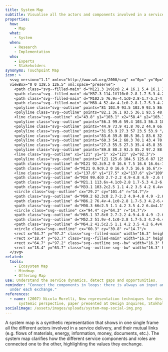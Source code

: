 ```yaml
---
title: System Map
subtitle: Visualise all the actors and components involved in a service delivery
properties:
  how:
    - Map
  what:
    - System
  when:
    - Research
    - Implementation
  who:
    - Experts
    - Stakeholders
synonyms: Touchpoint Map
icon: >
  <svg version="1.1" xmlns="http://www.w3.org/2000/svg" x="0px" y="0px"
  viewBox="0 0 138.5 126.5" xml:space="preserve">
    <path class="svg--filled-main" d="M121.3 1v91c8 2.4 16.1 5.4 16.1 14.4V17.1C137.3 8.2 130.1 0.9 121.3 1"/>
    <path class="svg--filled-main" d="M37.3 114.1V110c0-2.8-1.7-5.3-4.2-6.4h-7.8c-2.5 1.1-4.2 3.5-4.2 6.4v4.1c0 0 3.3 2.1 8.1 2.1C34 116.1 37.3 114.1 37.3 114.1z"/>
    <path class="svg--filled-main" d="M102.5 76.9v-4.1c0-2.8-1.7-5.3-4.2-6.4h-7.8c-2.5 1.1-4.2 3.5-4.2 6.4v4.1c0 0 3.3 2.1 8.1 2.1C99.2 79 102.5 76.9 102.5 76.9z"/>
    <path class="svg--filled-main" d="M68.4 52.4v-4.1c0-2.8-1.7-5.3-4.2-6.4h-7.8c-2.5 1.1-4.2 3.5-4.2 6.4v4.1c0 0 3.3 2.1 8.1 2.1C65.1 54.5 68.4 52.4 68.4 52.4z"/>
    <polyline class="svg--outline" points="81 103.9 93.5 103.9 93.5 86.7 "/>
    <polyline class="svg--outline" points="82.1 36.1 93.5 36.1 93.5 48.7 "/>
    <line class="svg--outline" x1="43.8" y1="103.1" x2="58.4" y2="103.1"/>
    <polyline class="svg--outline" points="56.3 99.6 59.4 103.3 56.3 107 "/>
    <polyline class="svg--outline" points="44.9 73.9 41.8 70.2 44.9 66.4 "/>
    <polyline class="svg--outline" points="31 53.9 27.3 57 23.5 53.9 "/>
    <polyline class="svg--outline" points="83.6 39.8 80.5 36.1 83.6 32.4 "/>
    <polyline class="svg--outline" points="60.3 54.2 60.3 70.1 43.4 70.1 "/>
    <polyline class="svg--outline" points="27.3 55.5 27.3 35.4 45.8 35.4 "/>
    <polyline class="svg--outline" points="89.8 88.3 93.5 85.2 97.2 88.3 "/>
    <line class="svg--outline" x1="121" y1="1" x2="121" y2="92.3"/>
    <polyline class="svg--outline" points="121 125.6 104.5 125.6 87 125.6 0.9 125.6 0.9 17.5 120.4 17.5 "/>
    <path class="svg--outline" d="M121 92.3c9.2 0 16.6 7.5 16.6 16.6s-7.5 16.6-16.6 16.6"/>
    <path class="svg--outline" d="M121 0.9c9.2 0 16.6 7.5 16.6 16.6"/>
    <line class="svg--outline" x1="137.6" y1="17.5" x2="137.6" y2="109"/>
    <path class="svg--outline" d="M34 99.4c0 2.7-2.2 4.9-4.8 4.9 -2.6 0-4.8-2.2-4.8-4.9v-1.7c0-2.7 2.2-4.9 4.8-4.9 2.6 0 4.8 2.2 4.8 4.9V99.4z"/>
    <path class="svg--outline" d="M21.1 113.6v-4.1c0-2.8 1.7-5.3 4.2-6.4"/>
    <path class="svg--outline" d="M33.1 103.2c2.5 1.1 4.2 3.5 4.2 6.4v4.1"/>
    <circle class="svg--outline" cx="29.2" cy="101.4" r="14.7"/>
    <path class="svg--outline" d="M99.2 62.3c0 2.7-2.2 4.9-4.8 4.9 -2.6 0-4.8-2.2-4.8-4.9v-1.7c0-2.7 2.2-4.9 4.8-4.9 2.6 0 4.8 2.2 4.8 4.9V62.3z"/>
    <path class="svg--outline" d="M86.2 76.4v-4.1c0-2.8 1.7-5.3 4.2-6.4"/>
    <path class="svg--outline" d="M98.3 66c2.5 1.1 4.2 3.5 4.2 6.4v4.1"/>
    <circle class="svg--outline" cx="94.4" cy="64.3" r="14.7"/>
    <path class="svg--outline" d="M65.1 37.8c0 2.7-2.2 4.9-4.8 4.9 -2.6 0-4.8-2.2-4.8-4.9v-1.7c0-2.7 2.2-4.9 4.8-4.9 2.6 0 4.8 2.2 4.8 4.9V37.8z"/>
    <path class="svg--outline" d="M52.2 51.9v-4.1c0-2.8 1.7-5.3 4.2-6.4"/>
    <path class="svg--outline" d="M64.2 41.5c2.5 1.1 4.2 3.5 4.2 6.4v4.1"/>
    <circle class="svg--outline" cx="60.3" cy="39.8" r="14.7"/>
    <rect x="64.7" y="97.2" class="svg--filled-main" width="16.3" height="14"/>
    <rect x="18.4" y="63.7" class="svg--filled-main" width="16.3" height="14"/>
    <rect x="64.7" y="97.2" class="svg--outline svg--bw" width="16.3" height="14"/>
    <rect x="18.4" y="63.7" class="svg--outline svg--bw" width="16.3" height="14"/>
  </svg>
related:
  tools:
    - Ecosystem Map
    - Mindmap
    - Offering Map
use: Understand the service dynamics, detect gaps and opportunities.
reminder: "Connect the components in loops: there is always an input and output
  under each exchange."
references:
  - name: (2007) Nicola Morelli, New representation techniques for designing in a
      systemic perspective, paper presented at Design Inquires, Stokholm.
socialimage: /assets/images/uploads/system-map-social-img.png
---
```

A system map is a synthetic representation that shows in one single frame all the different actors involved in a service delivery, and their mutual links (e.g. flows of materials, energy, information, money, documents, etc.). The system map clarifies how the different service components and roles are connected one to the other, highlighting the values they exchange.
